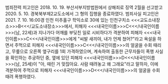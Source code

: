 범죄전력
피고인은 2018. 10. 19. 부산서부지방법원에서 상해죄로 징역 2월을 선고받고 2020. 5. 10. 경북북부제2교도소에서 그 형의 집행을 종료하였다.
범죄사실
피고인은 2021. 7. 10. 16:00경 인천 미추홀구 학익소로 30에 있는 인천구치소 <<<교도소내장소>>>B<<</교도소내장소>>>에서, 피해자 <<<내국인이름>>>C<<</내국인이름>>>(남, 22세)과 지나가다 어깨를 부딪친 일로 시비하다가 격분하여 피해자 <<<내국인이름>>>C<<</내국인이름>>>에게 "씨발 새끼야, 내가 언제 쳤어?"라고 욕설을 하면서 주먹으로 피해자 <<<내국인이름>>>C<<</내국인이름>>>의 얼굴을 수회 때리고, 무릎으로 오른쪽 옆구리를 1회 가격하였으며, 계속하여 출동한 근무자들이 폭행 사실을 확인하는 추궁하던 중, 옆에 있던 피해자 <<<내국인이름>>>D<<</내국인이름>>>(남, 25세)이 "아, 때린 거 맞잖아요. 사람 때려놓고 왜 그래요"라고 말하자, 이에 격분하여 주먹으로 피해자 <<<내국인이름>>>D<<</내국인이름>>>의 얼굴을 수회 때려 폭행하였다.